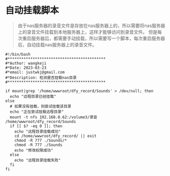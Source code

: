 # 自动挂载脚本

> 由于nas服务器的录音文件是存放在nas服务器上的，所以需要将nas服务器上的录音文件挂载到本地服务器上，这样才能够访问到录音文件。
> 但是每次重启服务器后，都需要手动挂载，所以需要写一个脚本，每次重启服务器后，自动挂载nas服务器上的录音文件。

```shell
#!/bin/bash
#*******************************************
#*Author: wangkeji
#*Date: 2023-03-23
#*email: justwkj@gmail.com
#*Description: 检测是否挂载nas目录
#*******************************************

if mount|grep '/home/wwwroot/dfy_record/Sounds' > /dev/null; then
  echo "远程目录已经挂载"
else
  # 如果没有挂载，则尝试挂载该目录
  echo "正在尝试挂载远程目录"
  mount -t nfs 192.168.0.62:/volume3/录音 /home/wwwroot/dfy_record/Sounds
  if [[ $? -eq 0 ]]; then
    echo "远程目录挂载成功"
    cd /home/wwwroot/dfy_record/ || exit
    chmod -R 777 ./Sounds/*
    chmod -R 777 ./Sounds
    echo "修改权限成功"
  else
    echo "远程目录挂载失败"
  fi
fi

```
